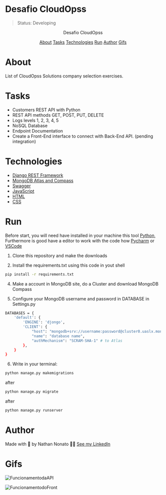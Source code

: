 <h1>Desafio CloudOpss</h1>

> Status: Developing

<p align="center">Desafio CloudOpss</p>
 <p align="center">
 <a href="#about">About</a>
 <a href="#tasks">Tasks</a>
 <a href="#technologies">Technologies</a>
 <a href="#run">Run</a>
 <a href="#author">Author</a>
 <a href="#gifs">Gifs</a>
</p>

 
# About
List of CloudOpss Solutions company selection exercises.


# Tasks
- Customers REST API with Python
- REST API methods GET, POST, PUT, DELETE
- Logs levels 1, 2, 3, 4, 5
- NoSQL Database
- Endpoint Documentation
- Create a Front-End interface to connect with Back-End API. (pending integration)
 
 
 
# Technologies

- [Django REST Framework](https://www.django-rest-framework.org/)
- [MongoDB Atlas and Compass](https://www.mongodb.com/)
- [Swagger](https://swagger.io/)
- [JavaScript](https://www.javascript.com/)
- [HTML](https://devdocs.io/html/)
- [CSS](https://devdocs.io/css/)
 
 
# Run
Before start, you will need have installed in your machine this tool [Python](https://docs.python.org/3/), Furthermore is good have a editor to work with the code how [Pycharm](https://www.jetbrains.com/pt-br/pycharm/download/#section=windows) or [VSCode](https://code.visualstudio.com/)

1) Clone this repository and make the downloads

3) Install the requirements.txt using this code in yout shell

```bash
pip install -r requirements.txt
```

4) Make a account in MongoDB site, do a Cluster and download MongoDB Compass

6) Configure your MongoDB username and password in DATABASE in Settings.py
```bash
DATABASES = {
    'default': {
        'ENGINE': 'djongo',
        'CLIENT': {
            "host": "mongodb+srv://username:password@cluster0.uaslx.mongodb.net/myFirstDatabase?retryWrites=true&w=majority",
            "name": "database name",
            "authMechanism": "SCRAM-SHA-1" # to Atlas
        },
    }
}
```
6) Write in your terminal:
```bash
python manage.py makemigrations
```
after
```bash
python manage.py migrate
```
after
```bash
python manage.py runserver
```


# Author

Made with 💙 by Nathan Nonato 👨‍💻 [See my LinkedIn](https://www.linkedin.com/in/nathannonatobaptista/)

# Gifs

![FuncionamentodaAPI](https://user-images.githubusercontent.com/96794310/156693988-2fec1696-7ac5-4134-9082-4bc5ef1ef104.gif)

![FuncionamentodoFront](https://user-images.githubusercontent.com/96794310/156694065-45c27005-b996-4c97-a0f7-bed3bb6d685b.gif)


